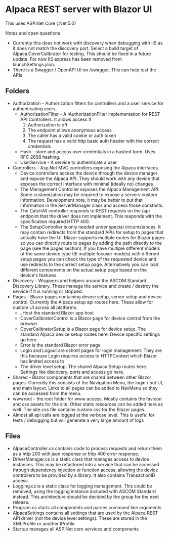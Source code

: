 # Alpaca REST server with Blazor UI
This uses ASP.Net Core (.Net 5.0)

Notes and open questions

* Currently this does not work with discovery when debugging with IIS as it does not match the discovery port. Select a build target of Alpaca.CoverCalibrator for testing. This should be fixed in a future update. For now IIS express has been removed from launchSettings.json.
* There is a Swagger / OpenAPI UI on /swagger. This can help test the APIs

## Folders
* Authorization - Authorization filters for controllers and a user service for authenticating users.
  * AuthorizationFilter - A IAuthorizationFilter implementation for REST API Controllers. It allows access if
    1. Authorization is off
    2. The endpoint allows anonymous access
    3. The caller has a valid cookie or auth token
    4. The request has a valid http basic auth header with the correct credentials
  * Hash - store and access user credentials in a hashed form. Uses RFC 2898 hashing.
  * UserService - A service to authenticate a user
* Controllers - Asp.Net MVC controllers exposing the Alpaca interfaces.
  *  Device controllers access the device through the device manager and expose the Alpaca API. They should work with any device that exposes the correct Interface with minimal (ideally no) changes.
  * The Management Controller exposes the Alpaca Management API. Some customization may be required to expose a servers custom information. Development note, it may be better to put that information in the ServerManager class and access those constants.
  * The CatchAll controller responds to REST requests on the /api endpoint that the driver does not implement. This responds with the specification required HTTP 400.
  * The SetupController is only needed under special circumstances. It may contain redirects from the standard APIs for setup to pages that actually have the UI. Blazor supports multiple routes for Blazor pages so you can directly route to pages by adding the path directly to the page (see the pages section). If you have multiple different models of the same device type (IE multiple focuser models) with different setup pages you can check the type of the requested device and use redirects to the correct setup page. Alternatively you can load different components on the actual setup page based on the device's features.
* Discovery - Wrappers and helpers around the ASCOM Standard Discovery Library. These manage the service and create / destroy the service if it is running or stopped.
* Pages - Blazor pages containing device setup, server setup and device control. Currently the Alpaca setup api routes here. These allow for custom UI across all platforms.
  * _Host the standard Blazor app host
  * CoverCalibratorControl is a Blazor page for device control from the browser
  * CoverCalibratorSetup is a Blazor page for device setup. The standard Alpaca device setup routes here. Device specific settings go here.
  * Error is the standard Blazor error page
  * Login and Logout are cshmtl pages for login management. They are this because Login requires access to HTTPContext which Blazor has limited access to
  * The driver level setup. The shared Alpaca Setup routes here. Settings like discovery, ports and access go here.
* Shared - Blazor components that are shared between other Blazor pages. Currently this consists of the Navigation Menu, the login / out UI, and main layout. Links to all pages can be added to NavMenu so they can be accessed from the menu.
* wwwroot - the root folder for www access. Mostly contains the favicon and css assets for the site. Other static resources can be added here as well. The site.css file contains custom css for the Blazor pages.
* Almost all api calls are logged at the verbose level. This is useful for tests / debugging but will generate a very large amount of logs

## Files

* AlpacaController.cs contains code to process requests and return them as a http 200 with json response or http 400 error response.
* DriverManager.cs is a static class that manages access to device instances. This may be refactored into a service that can be accessed through dependency injection or function access, allowing the device controllers to be provided by a library. It also contains TransactionID access.
* Logging.cs is a static class for logging management. This could be removed, using the logging instance included with ASCOM Standard instead. This architecture should be decided by the group for the next release.
* Program.cs starts all components and parses command line arguments
* AlpacaSettings contains all settings that are used by the Alpaca REST API driver (not the device level settings). These are stored in the XMLProfile or another IProfile
* Startup manages all ASP.Net core services and components